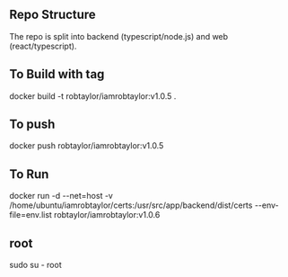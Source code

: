 ## Repo Structure

The repo is split into backend (typescript/node.js) and web (react/typescript).

## To Build with tag

docker build -t robtaylor/iamrobtaylor:v1.0.5 .

## To push

docker push robtaylor/iamrobtaylor:v1.0.5

## To Run

docker run -d --net=host -v /home/ubuntu/iamrobtaylor/certs:/usr/src/app/backend/dist/certs --env-file=env.list robtaylor/iamrobtaylor:v1.0.6

## root

sudo su - root

